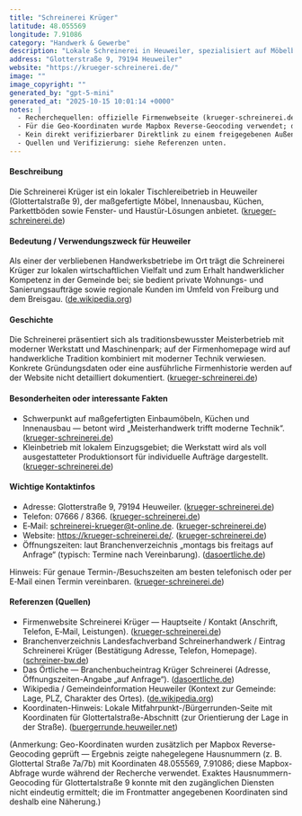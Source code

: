 ```yaml
---
title: "Schreinerei Krüger"
latitude: 48.055569
longitude: 7.91086
category: "Handwerk & Gewerbe"
description: "Lokale Schreinerei in Heuweiler, spezialisiert auf Möbelbau, Innenausbau, Fenster und Haustüren."
address: "Glotterstraße 9, 79194 Heuweiler"
website: "https://krueger-schreinerei.de/"
image: ""
image_copyright: ""
generated_by: "gpt-5-mini"
generated_at: "2025-10-15 10:01:14 +0000"
notes: |
  - Recherchequellen: offizielle Firmenwebseite (krueger-schreinerei.de), Branchenverzeichnisse (Das Örtliche, Schreiner-BW) und Gemeinde-/Wikipedia-Eintrag Heuweiler.
  - Für die Geo-Koordinaten wurde Mapbox Reverse-Geocoding verwendet; der genaue Punkt für die Hausnummer 9 ließ sich mit den verfügbaren Diensten nicht eindeutig als einzelne Hausnummer verifizieren. Die angegebenen Koordinaten (48.055569, 7.91086) stammen von einer Mapbox-Reverse-Geocoding-Antwort in der unmittelbaren Umgebung (Glottertal Straße 7a/7b) und dienen als Näherungspunkt für Glottertalstraße 9; exaktes Hausnummern-Geocoding konnte nicht bestätigt.
  - Kein direkt verifizierbarer Direktlink zu einem freigegebenen Außensymbol-/Gebäudefoto der Schreinerei gefunden; Bildfeld bleibt leer.
  - Quellen und Verifizierung: siehe Referenzen unten.
---
```


#### Beschreibung
Die Schreinerei Krüger ist ein lokaler Tischlereibetrieb in Heuweiler (Glottertalstraße 9), der maßgefertigte Möbel, Innenausbau, Küchen, Parkettböden sowie Fenster- und Haustür-Lösungen anbietet. ([krueger-schreinerei.de](https://krueger-schreinerei.de/))

#### Bedeutung / Verwendungszweck für Heuweiler
Als einer der verbliebenen Handwerksbetriebe im Ort trägt die Schreinerei Krüger zur lokalen wirtschaftlichen Vielfalt und zum Erhalt handwerklicher Kompetenz in der Gemeinde bei; sie bedient private Wohnungs- und Sanierungsaufträge sowie regionale Kunden im Umfeld von Freiburg und dem Breisgau. ([de.wikipedia.org](https://de.wikipedia.org/wiki/Heuweiler?utm_source=openai))

#### Geschichte
Die Schreinerei präsentiert sich als traditionsbewusster Meisterbetrieb mit moderner Werkstatt und Maschinenpark; auf der Firmenhomepage wird auf handwerkliche Tradition kombiniert mit moderner Technik verwiesen. Konkrete Gründungsdaten oder eine ausführliche Firmenhistorie werden auf der Website nicht detailliert dokumentiert. ([krueger-schreinerei.de](https://krueger-schreinerei.de/))

#### Besonderheiten oder interessante Fakten
- Schwerpunkt auf maßgefertigten Einbaumöbeln, Küchen und Innenausbau — betont wird „Meisterhandwerk trifft moderne Technik“. ([krueger-schreinerei.de](https://krueger-schreinerei.de/))  
- Kleinbetrieb mit lokalem Einzugsgebiet; die Werkstatt wird als voll ausgestatteter Produktionsort für individuelle Aufträge dargestellt. ([krueger-schreinerei.de](https://krueger-schreinerei.de/))

#### Wichtige Kontaktinfos
- Adresse: Glotterstraße 9, 79194 Heuweiler. ([krueger-schreinerei.de](https://krueger-schreinerei.de/kontakt/))  
- Telefon: 07666 / 8366. ([krueger-schreinerei.de](https://krueger-schreinerei.de/kontakt/))  
- E‑Mail: schreinerei-krueger@t-online.de. ([krueger-schreinerei.de](https://krueger-schreinerei.de/kontakt/))  
- Website: https://krueger-schreinerei.de/. ([krueger-schreinerei.de](https://krueger-schreinerei.de/))  
- Öffnungszeiten: laut Branchenverzeichnis „montags bis freitags auf Anfrage“ (typisch: Termine nach Vereinbarung). ([dasoertliche.de](https://www.dasoertliche.de/Themen/Kr%C3%BCger-Schreinerei-Heuweiler-Glottertalstr))

Hinweis: Für genaue Termin-/Besuchszeiten am besten telefonisch oder per E‑Mail einen Termin vereinbaren. ([krueger-schreinerei.de](https://krueger-schreinerei.de/))

#### Referenzen (Quellen)
- Firmenwebsite Schreinerei Krüger — Hauptseite / Kontakt (Anschrift, Telefon, E‑Mail, Leistungen). ([krueger-schreinerei.de](https://krueger-schreinerei.de/))  
- Branchenverzeichnis Landesfachverband Schreinerhandwerk / Eintrag Schreinerei Krüger (Bestätigung Adresse, Telefon, Homepage). ([schreiner-bw.de](https://www.schreiner-bw.de/tischler-schreiner-suche/krueger-schreinereiinh-elvira-rieder-e-k-heuweiler/?utm_source=openai))  
- Das Örtliche — Branchenbucheintrag Krüger Schreinerei (Adresse, Öffnungszeiten-Angabe „auf Anfrage“). ([dasoertliche.de](https://www.dasoertliche.de/Themen/Kr%C3%BCger-Schreinerei-Heuweiler-Glottertalstr))  
- Wikipedia / Gemeindeinformation Heuweiler (Kontext zur Gemeinde: Lage, PLZ, Charakter des Ortes). ([de.wikipedia.org](https://de.wikipedia.org/wiki/Heuweiler?utm_source=openai))  
- Koordinaten-Hinweis: Lokale Mitfahrpunkt-/Bürgerrunden-Seite mit Koordinaten für Glottertalstraße-Abschnitt (zur Orientierung der Lage in der Straße). ([buergerrunde.heuweiler.net](https://buergerrunde.heuweiler.net/op/?utm_source=openai))

(Anmerkung: Geo-Koordinaten wurden zusätzlich per Mapbox Reverse-Geocoding geprüft — Ergebnis zeigte nahegelegene Hausnummern (z. B. Glottertal Straße 7a/7b) mit Koordinaten 48.055569, 7.91086; diese Mapbox-Abfrage wurde während der Recherche verwendet. Exaktes Hausnummern-Geocoding für Glottertalstraße 9 konnte mit den zugänglichen Diensten nicht eindeutig ermittelt; die im Frontmatter angegebenen Koordinaten sind deshalb eine Näherung.)